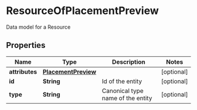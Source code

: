 

# ResourceOfPlacementPreview

Data model for a Resource

## Properties

Name | Type | Description | Notes
------------ | ------------- | ------------- | -------------
**attributes** | [**PlacementPreview**](PlacementPreview.md) |  |  [optional]
**id** | **String** | Id of the entity |  [optional]
**type** | **String** | Canonical type name of the entity |  [optional]



